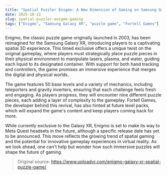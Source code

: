 ```yaml
---
title: "Spatial Puzzler Enigmo: A New Dimension of Gaming on Samsung Galaxy XR"
date: 2025-10-22
slug: spatial-puzzler-enigmo-gaming
tags: ["Enigmo", "Samsung Galaxy XR", "puzzle game", "Fortell Games"]
---
```

Enigmo, the classic puzzle game originally launched in 2003, has been reimagined for the Samsung Galaxy XR, introducing players to a captivating spatial 3D experience. This timed exclusive offers a unique twist on the original gameplay, where players must strategically place puzzle pieces in their physical environment to manipulate lasers, plasma, and water, guiding each liquid to its designated container. With support for both hand tracking and controllers, the game promises an immersive experience that merges the digital and physical worlds.

The game features 50 base levels and a variety of mechanics, including teleporters and gravity inverters, ensuring that each challenge feels fresh and engaging. As players progress, they will encounter nine different puzzle pieces, each adding a layer of complexity to the gameplay. Fortell Games, the developer behind this revival, has also hinted at future level packs, which will expand the game's content and keep players coming back for more.

While currently exclusive to the Galaxy XR, Enigmo is set to make its way to Meta Quest headsets in the future, although a specific release date has yet to be announced. This move reflects the growing trend of spatial gaming and the potential for innovative gameplay experiences in virtual reality. As we look ahead, one can't help but wonder how such immersive puzzles will shape the future of gaming.

> Original source: https://www.uploadvr.com/enigmo-galaxy-xr-spatial-puzzle-game/